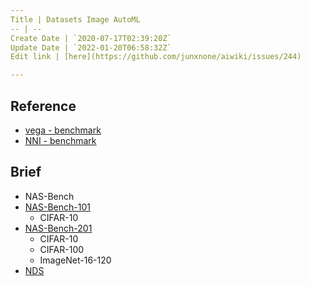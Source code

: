 ```yaml
---
Title | Datasets Image AutoML
-- | --
Create Date | `2020-07-17T02:39:20Z`
Update Date | `2022-01-20T06:58:32Z`
Edit link | [here](https://github.com/junxnone/aiwiki/issues/244)

---
```

## Reference
- [vega - benchmark](http://www.noahlab.com.hk/opensource/vega/#benchmark)
- [NNI - benchmark](https://nni.readthedocs.io/zh/latest/NAS/Benchmarks.html)

## Brief
- NAS-Bench
- [NAS-Bench-101](https://github.com/google-research/nasbench)
  - CIFAR-10
- [NAS-Bench-201](https://github.com/D-X-Y/NAS-Bench-201)
  - CIFAR-10
  - CIFAR-100
  - ImageNet-16-120
- [NDS](https://github.com/facebookresearch/nds)

